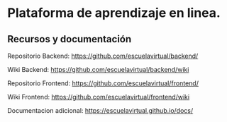# Plataforma de aprendizaje en linea.

## Recursos y documentación

Repositorio Backend: https://github.com/escuelavirtual/backend/

Wiki Backend: https://github.com/escuelavirtual/backend/wiki


Repositorio Frontend: https://github.com/escuelavirtual/frontend/

Wiki Frontend: https://github.com/escuelavirtual/frontend/wiki


Documentacion adicional: https://escuelavirtual.github.io/docs/
